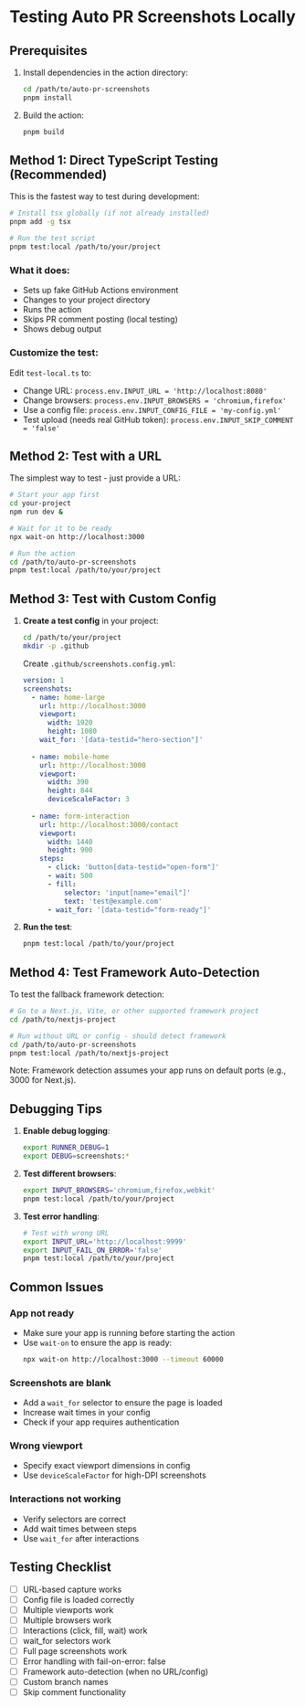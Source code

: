 # Testing Auto PR Screenshots Locally

## Prerequisites

1. Install dependencies in the action directory:
   ```bash
   cd /path/to/auto-pr-screenshots
   pnpm install
   ```

2. Build the action:
   ```bash
   pnpm build
   ```

## Method 1: Direct TypeScript Testing (Recommended)

This is the fastest way to test during development:

```bash
# Install tsx globally (if not already installed)
pnpm add -g tsx

# Run the test script
pnpm test:local /path/to/your/project
```

### What it does:
- Sets up fake GitHub Actions environment
- Changes to your project directory
- Runs the action
- Skips PR comment posting (local testing)
- Shows debug output

### Customize the test:

Edit `test-local.ts` to:
- Change URL: `process.env.INPUT_URL = 'http://localhost:8080'`
- Change browsers: `process.env.INPUT_BROWSERS = 'chromium,firefox'`
- Use a config file: `process.env.INPUT_CONFIG_FILE = 'my-config.yml'`
- Test upload (needs real GitHub token): `process.env.INPUT_SKIP_COMMENT = 'false'`

## Method 2: Test with a URL

The simplest way to test - just provide a URL:

```bash
# Start your app first
cd your-project
npm run dev &

# Wait for it to be ready
npx wait-on http://localhost:3000

# Run the action
cd /path/to/auto-pr-screenshots
pnpm test:local /path/to/your/project
```

## Method 3: Test with Custom Config

1. **Create a test config** in your project:

   ```bash
   cd /path/to/your/project
   mkdir -p .github
   ```

   Create `.github/screenshots.config.yml`:
   ```yaml
   version: 1
   screenshots:
     - name: home-large
       url: http://localhost:3000
       viewport:
         width: 1920
         height: 1080
       wait_for: '[data-testid="hero-section"]'
       
     - name: mobile-home
       url: http://localhost:3000
       viewport:
         width: 390
         height: 844
         deviceScaleFactor: 3
       
     - name: form-interaction
       url: http://localhost:3000/contact
       viewport:
         width: 1440
         height: 900
       steps:
         - click: 'button[data-testid="open-form"]'
         - wait: 500
         - fill:
             selector: 'input[name="email"]'
             text: 'test@example.com'
         - wait_for: '[data-testid="form-ready"]'
   ```

2. **Run the test**:
   ```bash
   pnpm test:local /path/to/your/project
   ```

## Method 4: Test Framework Auto-Detection

To test the fallback framework detection:

```bash
# Go to a Next.js, Vite, or other supported framework project
cd /path/to/nextjs-project

# Run without URL or config - should detect framework
cd /path/to/auto-pr-screenshots
pnpm test:local /path/to/nextjs-project
```

Note: Framework detection assumes your app runs on default ports (e.g., 3000 for Next.js).

## Debugging Tips

1. **Enable debug logging**:
   ```bash
   export RUNNER_DEBUG=1
   export DEBUG=screenshots:*
   ```

2. **Test different browsers**:
   ```bash
   export INPUT_BROWSERS='chromium,firefox,webkit'
   pnpm test:local /path/to/your/project
   ```

3. **Test error handling**:
   ```bash
   # Test with wrong URL
   export INPUT_URL='http://localhost:9999'
   export INPUT_FAIL_ON_ERROR='false'
   pnpm test:local /path/to/your/project
   ```

## Common Issues

### App not ready
- Make sure your app is running before starting the action
- Use `wait-on` to ensure the app is ready:
  ```bash
  npx wait-on http://localhost:3000 --timeout 60000
  ```

### Screenshots are blank
- Add a `wait_for` selector to ensure the page is loaded
- Increase wait times in your config
- Check if your app requires authentication

### Wrong viewport
- Specify exact viewport dimensions in config
- Use `deviceScaleFactor` for high-DPI screenshots

### Interactions not working
- Verify selectors are correct
- Add wait times between steps
- Use `wait_for` after interactions

## Testing Checklist

- [ ] URL-based capture works
- [ ] Config file is loaded correctly
- [ ] Multiple viewports work
- [ ] Multiple browsers work
- [ ] Interactions (click, fill, wait) work
- [ ] wait_for selectors work
- [ ] Full page screenshots work
- [ ] Error handling with fail-on-error: false
- [ ] Framework auto-detection (when no URL/config)
- [ ] Custom branch names
- [ ] Skip comment functionality